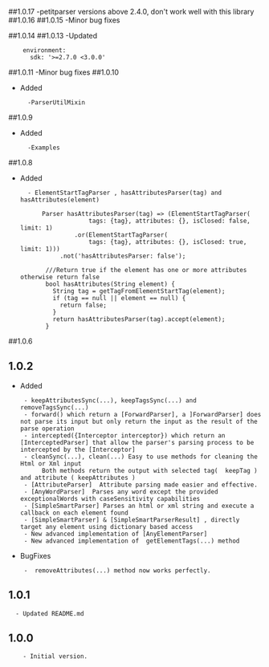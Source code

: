 ##1.0.17
       -petitparser versions above 2.4.0, don't work well with this library
##1.0.16
##1.0.15
      -Minor bug fixes
      
##1.0.14
##1.0.13
 -Updated
        
        environment:
          sdk: '>=2.7.0 <3.0.0'
##1.0.11
      -Minor bug fixes
##1.0.10
- Added 

        -ParserUtilMixin
##1.0.9
- Added 

        -Examples
##1.0.8 
- Added
        
        - ElementStartTagParser , hasAttributesParser(tag) and hasAttributes(element)
        
            Parser hasAttributesParser(tag) => (ElementStartTagParser(
                         tags: {tag}, attributes: {}, isClosed: false, limit: 1)
                     .or(ElementStartTagParser(
                         tags: {tag}, attributes: {}, isClosed: true, limit: 1)))
                 .not('hasAttributesParser: false');
           
             ///Return true if the element has one or more attributes  otherwise return false
             bool hasAttributes(String element) {
               String tag = getTagFromElementStartTag(element);
               if (tag == null || element == null) {
                 return false;
               }
               return hasAttributesParser(tag).accept(element);
             }
        
##1.0.6
## 1.0.2 
- Added

       - keepAttributesSync(...), keepTagsSync(...) and removeTagsSync(...)
       - forward() which return a [ForwardParser], a ]ForwardParser] does not parse its input but only return the input as the result of the parse operation
       - intercepted({Interceptor interceptor}) which return an [InterceptedParser] that allow the parser's parsing process to be intercepted by the [Interceptor]
       - cleanSync(...), clean(...) Easy to use methods for cleaning the Html or Xml input
            Both methods return the output with selected tag(  keepTag ) and attribute ( keepAttributes )
       - [AttributeParser]  Attribute parsing made easier and effective.
       - [AnyWordParser]  Parses any word except the provided exceptionalWords with caseSensitivity capabilities
       - [SimpleSmartParser] Parses an html or xml string and execute a callback on each element found
       - [SimpleSmartParser] & [SimpleSmartParserResult] , directly target any element using dictionary based access
       - New advanced implementation of [AnyElementParser]
       - New advanced implementation of  getElementTags(...) method

- BugFixes

       -  removeAttributes(...) method now works perfectly.

## 1.0.1

      - Updated README.md

## 1.0.0

        - Initial version.
